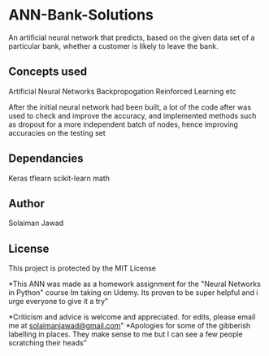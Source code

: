 # ANN-Bank-Solutions
An artificial neural network that predicts, based on the given data set of a particular bank, 
whether a customer is likely to leave the bank.

## Concepts used
Artificial Neural Networks
Backpropogation
Reinforced Learning etc

After the initial neural network had been built, a lot of the code after was used to check and improve the accuracy,
and implemented methods such as dropout for a more independent batch of nodes, hence improving accuracies on the testing set

## Dependancies
Keras
tflearn
scikit-learn
math

## Author
Solaiman Jawad

## License
This project is protected by the MIT License



*This ANN was made as a homework assignment for the "Neural Networks in Python" course Im taking on Udemy. Its proven to be
super helpful and i urge everyone to give it a try"

*Criticism and advice is welcome and appreciated. for edits, please email me at solaimanjawad@gmail.com"
*Apologies for some of the gibberish labelling in places. They make sense to me but I can see a few people scratching their heads"

